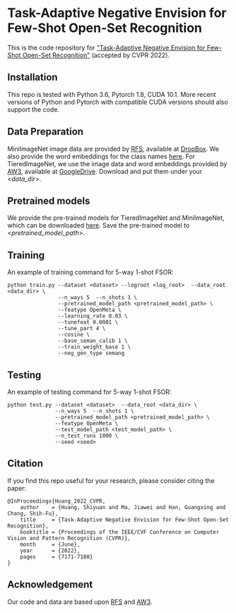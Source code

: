 # Task-Adaptive Negative Envision for Few-Shot Open-Set Recognition
This is the code repository for ["Task-Adaptive Negative Envision for Few-Shot Open-Set Recognition"](https://openaccess.thecvf.com/content/CVPR2022/html/Huang_Task-Adaptive_Negative_Envision_for_Few-Shot_Open-Set_Recognition_CVPR_2022_paper.html) (accepted by CVPR 2022).
 

## Installation
This repo is tested with Python 3.6, Pytorch 1.8, CUDA 10.1. More recent versions of Python and Pytorch with compatible CUDA versions should also support the code. 


## Data Preparation
MiniImageNet image data are provided by [RFS](https://github.com/WangYueFt/rfs), available at [DropBox](https://www.dropbox.com/sh/6yd1ygtyc3yd981/AABVeEqzC08YQv4UZk7lNHvya?dl=0). We also provide the word embeddings for the class names [here](https://drive.google.com/file/d/1CpF3M_qySCBhIWOSURIT_LpA1B61tsFb/view?usp=sharing). For TieredImageNet, we use the image data and word embeddings provided by [AW3](https://github.com/ServiceNow/am3), available at [GoogleDrive](https://drive.google.com/file/d/1Letu5U_kAjQfqJjNPWS_rdjJ7Fd46LbX/view). Download and put them under your <*data_dir*>.


## Pretrained models
We provide the pre-trained models for TieredImageNet and MiniImageNet, which can be downloaded [here](https://drive.google.com/drive/folders/1mj8j5ZChRFLcYMBWEsBBhst8uQTOz_WJ?usp=sharing). Save the pre-trained model to <*pretrained_model_path*>.

## Training 
An example of training command for 5-way 1-shot FSOR:
```
python train.py --dataset <dataset> --logroot <log_root>  --data_root <data_dir> \ 
                --n_ways 5  --n_shots 1 \
                --pretrained_model_path <pretrained_model_path> \
                --featype OpenMeta \
                --learning_rate 0.03 \
                --tunefeat 0.0001 \
                --tune_part 4 \
                --cosine \
                --base_seman_calib 1 \
                --train_weight_base 1 \
                --neg_gen_type semang                 
```

## Testing
An example of testing command for 5-way 1-shot FSOR:
```
python test.py --dataset <dataset>  --data_root <data_dir> \
               --n_ways 5  --n_shots 1 \
               --pretrained_model_path <pretrained_model_path> \
               --featype OpenMeta \
               --test_model_path <test_model_path> \
               --n_test_runs 1000 \
               --seed <seed> 
```



## Citation
If you find this repo useful for your research, please consider citing the paper:
```
@InProceedings{Huang_2022_CVPR,
    author    = {Huang, Shiyuan and Ma, Jiawei and Han, Guangxing and Chang, Shih-Fu},
    title     = {Task-Adaptive Negative Envision for Few-Shot Open-Set Recognition},
    booktitle = {Proceedings of the IEEE/CVF Conference on Computer Vision and Pattern Recognition (CVPR)},
    month     = {June},
    year      = {2022},
    pages     = {7171-7180}
}
```


## Acknowledgement
Our code and data are based upon [RFS](https://github.com/WangYueFt/rfs) and [AW3](https://github.com/ServiceNow/am3). 